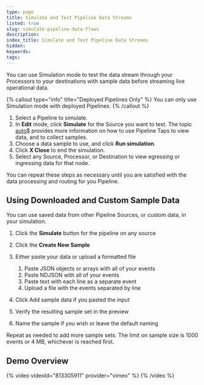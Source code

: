 ```yaml
---
type: page
title: Simulate and Test Pipeline Data Streams
listed: true
slug: simulate-pipeline-data-flows
description: 
index_title: Simulate and Test Pipeline Data Streams
hidden: 
keywords: 
tags: 
---
```



You can use Simulation mode to test the data stream through your Processors to your destinations with sample data before streaming live operational data.

{% callout type="info" title="Deployed Pipelines Only" %}
You can only use Simulation mode with deployed Pipelines.
{% /callout %}

1. Select a Pipeline to simulate.
2. In **Edit** mode, click **Simulate** for the Source you want to test. The topic [auto$](/telemetry-pipelines/view-pipeline-data) provides more information on how to use Pipeline Taps to view data, and to collect samples.
3. Choose a data sample to use, and click **Run simulation**.
4. Click **X Close** to end the simulation.
5. Select any Source, Processor, or Destination to view egressing or ingressing data for that node.

You can repeat these steps as necessary until you are satisfied with the data processing and routing for you Pipeline.

## Using Downloaded and Custom Sample Data

You can use saved data from other Pipeline Sources, or custom data, in your simulation.

1. Click the **Simulate** button for the pipeline on any source
2. Click the **Create New Sample**
3. Either paste your data or upload a formatted file
    1. Paste JSON objects or arrays with all of your events
    2. Paste NDJSON with all of your events
    3. Paste text with each line as a separate event
    4. Upload a file with the events separated by line

4. Click Add sample data if you pasted the input
5. Verify the resulting sample set in the preview
6. Name the sample if you wish or leave the default naming

Repeat as needed to add more sample sets. The limit on sample size is 1000 events or 4 MB, whichever is reached first.

## Demo Overview

{% video videoId="813305911" provider="vimeo" %}
{% /video %}